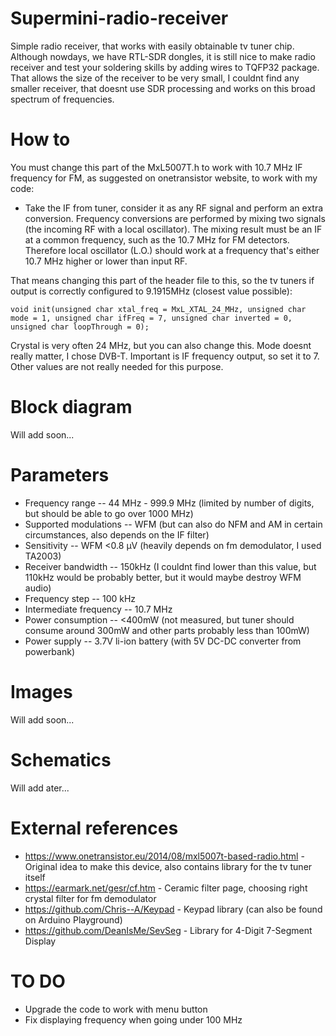 # Supermini-radio-receiver
Simple radio receiver, that works with easily obtainable tv tuner chip. Although nowdays, we have RTL-SDR dongles, it is still nice to make radio receiver and test your soldering skills by adding wires to TQFP32 package. That allows the size of the receiver to be very small, I couldnt find any smaller receiver, that doesnt use SDR processing and works on this broad spectrum of frequencies.
# How to
You must change this part of the MxL5007T.h to work with 10.7 MHz IF frequency for FM, as suggested on onetransistor website, to work with my code:
- Take the IF from tuner, consider it as any RF signal and perform an extra conversion. Frequency conversions are performed by mixing two signals (the incoming RF with a local oscillator). The mixing result must be an IF at a common frequency, such as the 10.7 MHz for FM detectors. Therefore local oscillator (L.O.) should work at a frequency that's either 10.7 MHz higher or lower than input RF.

That means changing this part of the header file to this, so the tv tuners if output is correctly configured to 9.1915MHz (closest value possible):
```
void init(unsigned char xtal_freq = MxL_XTAL_24_MHz, unsigned char mode = 1, unsigned char ifFreq = 7, unsigned char inverted = 0, unsigned char loopThrough = 0);
```
Crystal is very often 24 MHz, but you can also change this. Mode doesnt really matter, I chose DVB-T. Important is IF frequency output, so set it to 7. Other values are not really needed for this purpose.
# Block diagram
Will add soon...
# Parameters
- Frequency range --        44 MHz - 999.9 MHz (limited by number of digits, but should be able to go over 1000 MHz)
- Supported modulations --  WFM (but can also do NFM and AM in certain circumstances, also depends on the IF filter)
- Sensitivity --            WFM	<0.8 μV (heavily depends on fm demodulator, I used TA2003)
- Receiver bandwidth --     150kHz (I couldnt find lower than this value, but 110kHz would be probably better, but it would maybe destroy WFM audio)
- Frequency step --	        100 kHz
- Intermediate frequency -- 10.7 MHz
- Power consumption	--	    <400mW (not measured, but tuner should consume around 300mW and other parts probably less than 100mW)
- Power supply --           3.7V li-ion battery (with 5V DC-DC converter from powerbank)
# Images
Will add soon...
# Schematics
Will add ater...
# External references
- https://www.onetransistor.eu/2014/08/mxl5007t-based-radio.html - Original idea to make this device, also contains library for the tv tuner itself
- https://earmark.net/gesr/cf.htm - Ceramic filter page, choosing right crystal filter for fm demodulator
- https://github.com/Chris--A/Keypad - Keypad library (can also be found on Arduino Playground)
- https://github.com/DeanIsMe/SevSeg - Library for 4-Digit 7-Segment Display
# TO DO
- Upgrade the code to work with menu button
- Fix displaying frequency when going under 100 MHz

